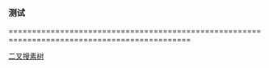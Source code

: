 ### 测试 
=============================================================================================

[二叉搜素树](https://juziia.github.io/BinarySearchTree.html)
